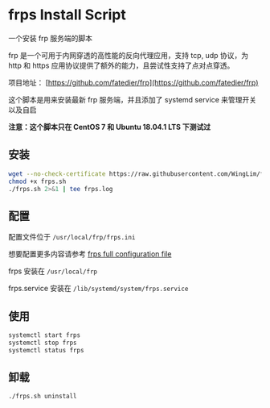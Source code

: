 # frps Install Script
一个安装 frp 服务端的脚本

frp 是一个可用于内网穿透的高性能的反向代理应用，支持 tcp, udp 协议，为 http 和 https 应用协议提供了额外的能力，且尝试性支持了点对点穿透。

项目地址： [https://github.com/fatedier/frp](https://github.com/fatedier/frp)

这个脚本是用来安装最新 frp 服务端，并且添加了 systemd service 来管理开关以及自启

**注意：这个脚本只在 CentOS 7 和 Ubuntu 18.04.1 LTS 下测试过**

## 安装

```bash
wget --no-check-certificate https://raw.githubusercontent.com/WingLim/frp_install_script/master/frps.sh
chmod +x frps.sh
./frps.sh 2>&1 | tee frps.log
```

## 配置

配置文件位于 ``/usr/local/frp/frps.ini``

想要配置更多内容请参考 [frps full configuration file](https://github.com/fatedier/frp/blob/master/conf/frps_full.ini)

frps 安装在 ``/usr/local/frp``

frps.service 安装在 ``/lib/systemd/system/frps.service``

## 使用

```bash
systemctl start frps
systemctl stop frps
systemctl status frps
```



## 卸载

```bash
./frps.sh uninstall
```
